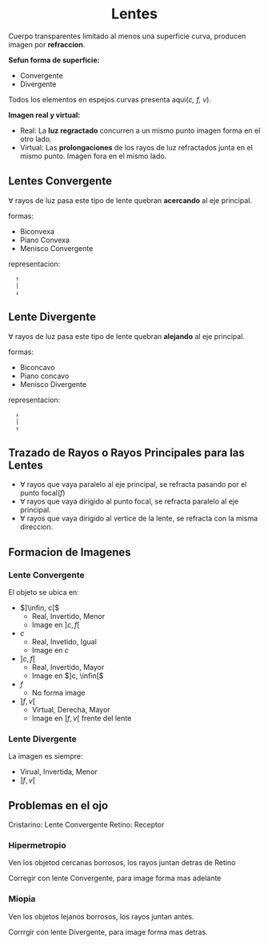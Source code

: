 <h1 align=center>Lentes</h1>

Cuerpo transparentes limitado al menos una superficie curva, producen imagen por **refraccion**.

**Sefun forma de superficie:**
- Convergente
- Divergente

Todos los elementos en espejos curvas presenta aqui(*c, f, v*).

**Imagen real y virtual:**
- Real: La **luz regractado** concurren a un mismo punto imagen forma en el otro lado.
- Virtual: Las **prolongaciones** de los rayos de luz refractados junta en el mismo punto. Imagen fora en el mismo lado.

## Lentes Convergente

$\forall$ rayos de luz pasa este tipo de lente quebran **acercando** al eje principal.

formas:
- Biconvexa
- Piano Convexa
- Menisco Convergente

representacion:
```
  ↑
  |
  ↓
```

## Lente Divergente

$\forall$ rayos de luz pasa este tipo de lente quebran **alejando** al eje principal.

formas:
- Biconcavo
- Piano concavo
- Menisco Divergente

representacion:
```
  ↓
  |
  ↑
```

## Trazado de Rayos o Rayos Principales para las Lentes

- $\forall$ rayos que vaya paralelo al eje principal, se refracta pasando por el punto focal(*f*)
- $\forall$ rayos que vaya dirigido al punto focal, se refracta paralelo al eje principal.
- $\forall$ rayos que vaya dirigido al vertice de la lente, se refracta con la misma direccion.


## Formacion de Imagenes

### Lente Convergente

El objeto se ubica en:
- $]\infin, c[$
  - Real, Invertido, Menor
  - Image en $]c, f[$
- $c$
  - Real, Invetido, Igual
  - Image en *c*
- $]c, f[$
  - Real, Invertido, Mayor
  - Image en $]c, \infin[$
- $f$
  - No forma image
- $]f, v[$
  - Virtual, Derecha, Mayor
  - Image en $]f, v[$ frente del lente

### Lente Divergente

La imagen es siempre:
- Virual, Invertida, Menor
- $]f, v[$

## Problemas en el ojo

Cristarino: Lente Convergente
Retino: Receptor

### Hipermetropio

Ven los objetod cercanas borrosos, los rayos juntan detras de Retino

Corregir con lente Convergente, para image forma mas adelante

### Miopia

Ven los objetos lejanos borrosos, los rayos juntan antes.

Corrrgir con lente Divergente, para image forma mas detras.